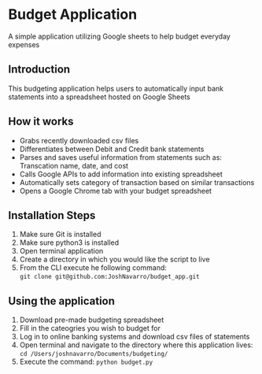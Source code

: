 # Budget Application

A simple application utilizing Google sheets to help budget everyday expenses

## Introduction
This budgeting application helps users to automatically input bank statements into a spreadsheet hosted on Google Sheets

## How it works
* Grabs recently downloaded csv files
* Differentiates between Debit and Credit bank statements
* Parses and saves useful information from statements such as: Transcation name, date, and cost
* Calls Google APIs to add information into existing spreadsheet
* Automatically sets category of transaction based on similar transactions
* Opens a Google Chrome tab with your budget spreadsheet

## Installation Steps
1. Make sure Git is installed
2. Make sure python3 is installed
3. Open terminal application
4. Create a directory in which you would like the script to live
5. From the CLI execute he following command:<br>
   `git clone git@github.com:JoshNavarro/budget_app.git`

## Using the application
1. Download pre-made budgeting spreadsheet <Google sheet links to be updated soon>
2. Fill in the cateogries you wish to budget for
3. Log in to online banking systems and download csv files of statements
4. Open terminal and navigate to the directory where this application lives: <br>
   `cd /Users/joshnavarro/Documents/budgeting/`
5. Execute the command: `python budget.py`

